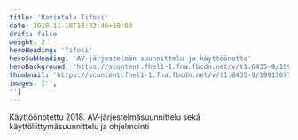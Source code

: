 ```yaml
---
title: 'Ravintola Tifosi'
date: 2018-11-18T12:33:46+10:00
draft: false
weight: 2
heroHeading: 'Tifosi'
heroSubHeading: 'AV-järjestelmän suunnittelu ja käyttöönotto'
heroBackground: 'https://scontent.fhel1-1.fna.fbcdn.net/v/t1.6435-9/199176771_2819732015004417_8070255049205097500_n.jpg?_nc_cat=103&ccb=1-5&_nc_sid=e3f864&_nc_ohc=1G6sgiUKI1gAX_9Y7Iv&tn=_2gaip4-cumhITVA&_nc_ht=scontent.fhel1-1.fna&oh=d007203dd45a8d2137aedd25a13df692&oe=61C0CFA6'
thumbnail: 'https://scontent.fhel1-1.fna.fbcdn.net/v/t1.6435-9/199176771_2819732015004417_8070255049205097500_n.jpg?_nc_cat=103&ccb=1-5&_nc_sid=e3f864&_nc_ohc=1G6sgiUKI1gAX_9Y7Iv&tn=_2gaip4-cumhITVA&_nc_ht=scontent.fhel1-1.fna&oh=d007203dd45a8d2137aedd25a13df692&oe=61C0CFA6'
images: ['', 
'']
---
```


Käyttöönotettu 2018. AV-järjestelmäsuunnittelu sekä käyttöliittymäsuunnittelu ja ohjelmointi
